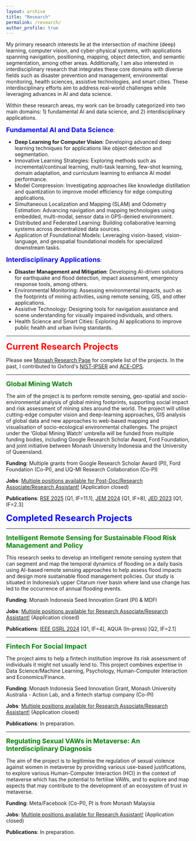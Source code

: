 ```yaml
---
layout: archive
title: "Research"
permalink: /research/
author_profile: true
---
```


My primary research interests lie at the intersection of machine (deep) learning, computer vision, and cyber-physical systems, with applications spanning navigation, positioning, mapping, object detection, and semantic segmentation, among other areas. Additionally, I am also interested in interdisciplinary research that integrates these core domains with diverse fields such as disaster prevention and management, environmental monitoring, health sciences, assistive technologies, and smart cities. These interdisciplinary efforts aim to address real-world challenges while leveraging advances in AI and data science.

Within these research areas, my work can be broadly categorized into two main domains: 1) fundamental AI and data science, and 2) interdisciplinary applications.

<font size="4" color="blue"><b>Fundamental AI and Data Science</b></font>:
- **Deep Learning for Computer Vision**: Developing advanced deep learning techniques for applications like object detection and segmentation.
- Innovative Learning Strategies: Exploring methods such as incremental/continual learning, multi-task learning, few-shot learning, domain adaptation, and curriculum learning to enhance AI model performance.
- Model Compression: Investigating approaches like knowledge distillation and quantization to improve model efficiency for edge computing applications.
- Simultaneous Localization and Mapping (SLAM) and Odometry Estimation: Advancing navigation and mapping technologies using embedded, multi-modal, sensor data in GPS-denied environment.
- Distributed and Federated Learning: Building collaborative learning systems across decentralized data sources.
- Application of Foundational Models: Leveraging vision-based, vision-language, and geospatial foundational models for specialized downstream tasks.

<font size="4" color="blue"><b>Interdisciplinary Applications</b></font>:
- <b>Disaster Management and Mitigation</b>: Developing AI-driven solutions for earthquake and flood detection, impact assessment, emergency response tools, among others.
- Environmental Monitoring: Assessing environmental impacts, such as the footprints of mining activities, using remote sensing, GIS, and other applications.
- Assistive Technology: Designing tools for navigation assistance and scene understanding for visually impaired individuals, and others.
- Health Science and Smart Cities: Exploring AI applications to improve public health and urban living standards.

-----

<font size="5" color="red"><b>Current Research Projects</b></font>

Please see [Monash Research Page](https://research.monash.edu/en/persons/risqi-saputra) for complete list of the projects. In the past, I contributed to Oxford's [NIST-IPSER](https://www.cs.ox.ac.uk/projects/LBSemergresp/) and [ACE-OPS](https://www.cs.ox.ac.uk/projects/ACE-OPS/).

-----

<font size="4" color="green"><b>Global Mining Watch</b></font>

The aim of the project is to perform remote sensing, geo-spatial and socio-environmental analysis of global mining footprints, supporting social impact and risk assessment of mining sites around the world. The project will utilise cutting-edge computer vision and deep-learning approaches, GIS analysis of global data and new approaches to web-based mapping and visualisation of socio-ecological environmental challenges. The project under the ‘Global Mining Watch’ umbrella will be funded from multiple funding bodies, including Google Research Scholar Award, Ford Foundation, and joint initiative between Monash University Indonesia and the University of Queensland.
 
**Funding**: Multiple grants from Google Research Scholar Award (PI), Ford Foundation (Co-PI), and UQ-MI Research Collaboration (Co-PI)

**Jobs**: [Multiple positions available for Post-Doc/Research Associate/Research Assistant!](https://risqiutama.github.io/publication/opening_ra_mining_2022) (Application closed)

**Publications**: [RSE 2025](https://www.sciencedirect.com/science/article/pii/S0034425724006102) [Q1, IF=11.1], [JEM 2024](https://www.sciencedirect.com/science/article/pii/S0301479723024799) [Q1, IF=8], [JED 2023](https://journals.sagepub.com/doi/pdf/10.1177/10704965231190126) [Q1, IF=2.3]


<font size="5" color="blue"><b>Completed Research Projects</b></font>

-----

<font size="4" color="green"><b>Intelligent Remote Sensing for Sustainable Flood Risk Management and Policy</b></font>

This research seeks to develop an intelligent remote sensing system that can segment and map the temporal dynamics of flooding on a daily basis using AI-based remote sensing approaches to help assess flood impacts and design more sustainable flood management policies. Our study is situated in Indonesia’s upper Citarum river basin where land use change has led to the occurrence of annual flooding events.

**Funding**: Monash Indonesia Seed Innovation Grant (PI) & MDFI

**Jobs**: [Multiple positions available for Research Associate/Research Assistant!](https://risqiutama.github.io/publication/opening_ra_citarum_2022) (Application closed)

**Publications**: [IEEE GSRL 2024](https://ieeexplore.ieee.org/abstract/document/10750225) [Q1, IF=4], AQUA (In-press) [Q2, IF=2.1]

-----

<font size="4" color="green"><b>Fintech For Social Impact</b></font>

The project aims to help a fintech institution improve its risk assessment of individuals it might not usually lend to. This project combines expertise in Data Science/Machine Learning, Psychology, Human-Computer Interaction and Economics/Finance.

**Funding**: Monash Indonesia Seed Innovation Grant, Monash University Australia - Action Lab, and a fintech startup company (Co-PI)

**Jobs**: [Multiple positions available for Research Associate/Research Assistant!](https://risqiutama.github.io/publication/opening_ra_fintech_2022) (Application closed)

**Publications**: In preparation.

-----

<font size="4" color="green"><b>Regulating Sexual VAWs in Metaverse: An Interdisciplinary Diagnosis</b></font>

The aim of the project is to legitimise the regulation of sexual violence against women in metaverse by providing various use-based justifications, to explore various Human-Computer Interaction (HCI) in the context of metaverse which has the potential to fertilise VAWs, and to explore and map aspects that may contribute to the development of an ecosystem of trust in metaverse.

**Funding**: Meta/Facebook (Co-PI), PI is from Monash Malaysia

**Jobs**: [Multiple positions available for Research Assistant!](https://risqiutama.github.io/publication/opening_ra_meta_2023) (Application closed)

**Publications**: In preparation.
